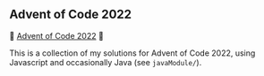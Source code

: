 ## Advent of Code 2022

🔗 [Advent of Code 2022](https://adventofcode.com/2022) 🔗

This is a collection of my solutions for Advent of Code 2022, using Javascript and occasionally Java (see `javaModule/`).